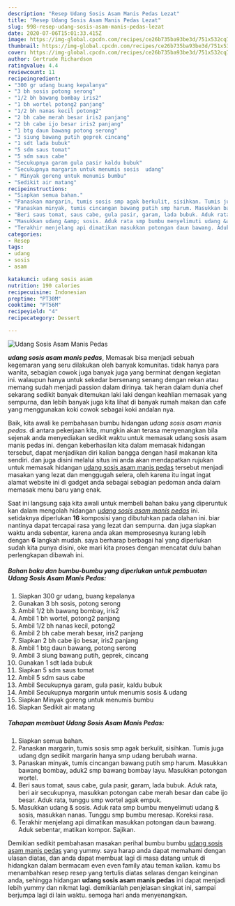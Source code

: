 ```yaml
---
description: "Resep Udang Sosis Asam Manis Pedas Lezat"
title: "Resep Udang Sosis Asam Manis Pedas Lezat"
slug: 998-resep-udang-sosis-asam-manis-pedas-lezat
date: 2020-07-06T15:01:33.415Z
image: https://img-global.cpcdn.com/recipes/ce26b735ba93be3d/751x532cq70/udang-sosis-asam-manis-pedas-foto-resep-utama.jpg
thumbnail: https://img-global.cpcdn.com/recipes/ce26b735ba93be3d/751x532cq70/udang-sosis-asam-manis-pedas-foto-resep-utama.jpg
cover: https://img-global.cpcdn.com/recipes/ce26b735ba93be3d/751x532cq70/udang-sosis-asam-manis-pedas-foto-resep-utama.jpg
author: Gertrude Richardson
ratingvalue: 4.4
reviewcount: 11
recipeingredient:
- "300 gr udang buang kepalanya"
- "3 bh sosis potong serong"
- "1/2 bh bawang bombay iris2"
- "1 bh wortel potong2 panjang"
- "1/2 bh nanas kecil potong2"
- "2 bh cabe merah besar iris2 panjang"
- "2 bh cabe ijo besar iris2 panjang"
- "1 btg daun bawang potong serong"
- "3 siung bawang putih geprek cincang"
- "1 sdt lada bubuk"
- "5 sdm saus tomat"
- "5 sdm saus cabe"
- "Secukupnya garam gula pasir kaldu bubuk"
- "Secukupnya margarin untuk menumis sosis  udang"
- " Minyak goreng untuk menumis bumbu"
- "Sedikit air matang"
recipeinstructions:
- "Siapkan semua bahan."
- "Panaskan margarin, tumis sosis smp agak berkulit, sisihkan. Tumis juga udang dgn sedikit margarin hanya smp udang berubah warna."
- "Panaskan minyak, tumis cincangan bawang putih smp harum. Masukkan bawang bombay, aduk2 smp bawang bombay layu. Masukkan potongan wortel."
- "Beri saus tomat, saus cabe, gula pasir, garam, lada bubuk. Aduk rata, beri air secukupnya, masukkan potongan cabe merah besar dan cabe ijo besar. Aduk rata, tunggu smp wortel agak empuk."
- "Masukkan udang &amp; sosis. Aduk rata smp bumbu menyelimuti udang &amp; sosis, masukkan nanas. Tunggu smp bumbu meresap. Koreksi rasa."
- "Terakhir menjelang api dimatikan masukkan potongan daun bawang. Aduk sebentar, matikan kompor. Sajikan."
categories:
- Resep
tags:
- udang
- sosis
- asam

katakunci: udang sosis asam 
nutrition: 190 calories
recipecuisine: Indonesian
preptime: "PT30M"
cooktime: "PT56M"
recipeyield: "4"
recipecategory: Dessert

---
```



![Udang Sosis Asam Manis Pedas](https://img-global.cpcdn.com/recipes/ce26b735ba93be3d/751x532cq70/udang-sosis-asam-manis-pedas-foto-resep-utama.jpg)

<b><i>udang sosis asam manis pedas</i></b>, Memasak bisa menjadi sebuah kegemaran yang seru dilakukan oleh banyak komunitas. tidak hanya para wanita, sebagian cowok juga banyak juga yang berminat dengan kegiatan ini. walaupun hanya untuk sekedar bersenang senang dengan rekan atau memang sudah menjadi passion dalam dirinya. tak heran dalam dunia chef sekarang sedikit banyak ditemukan laki laki dengan keahlian memasak yang sempurna, dan lebih banyak juga kita lihat di banyak rumah makan dan cafe yang menggunakan koki cowok sebagai koki andalan nya.



Baik, kita awali ke pembahasan bumbu hidangan <i>udang sosis asam manis pedas</i>. di antara pekerjaan kita, mungkin akan terasa menyenangkan bila sejenak anda menyediakan sedikit waktu untuk memasak udang sosis asam manis pedas ini. dengan keberhasilan kita dalam memasak hidangan tersebut, dapat menjadikan diri kalian bangga dengan hasil makanan kita sendiri. dan juga disini melalui situs ini anda akan mendapatkan rujukan untuk memasak hidangan <u>udang sosis asam manis pedas</u> tersebut menjadi masakan yang lezat dan menggugah selera, oleh karena itu ingat ingat alamat website ini di gadget anda sebagai sebagian pedoman anda dalam memasak menu baru yang enak.


Saat ini langsung saja kita awali untuk membeli bahan baku yang diperuntuk kan dalam mengolah hidangan <u><i>udang sosis asam manis pedas</i></u> ini. setidaknya diperlukan <b>16</b> komposisi yang dibutuhkan pada olahan ini. biar nantinya dapat tercapai rasa yang lezat dan sempurna. dan juga siapkan waktu anda sebentar, karena anda akan memprosesnya kurang lebih dengan <b>6</b> langkah mudah. saya berharap berbagai hal yang diperlukan sudah kita punya disini, oke mari kita proses dengan mencatat dulu bahan perlengkapan dibawah ini.

<!--inarticleads1-->

##### Bahan baku dan bumbu-bumbu yang diperlukan untuk pembuatan Udang Sosis Asam Manis Pedas:

1. Siapkan 300 gr udang, buang kepalanya
1. Gunakan 3 bh sosis, potong serong
1. Ambil 1/2 bh bawang bombay, iris2
1. Ambil 1 bh wortel, potong2 panjang
1. Ambil 1/2 bh nanas kecil, potong2
1. Ambil 2 bh cabe merah besar, iris2 panjang
1. Siapkan 2 bh cabe ijo besar, iris2 panjang
1. Ambil 1 btg daun bawang, potong serong
1. Ambil 3 siung bawang putih, geprek, cincang
1. Gunakan 1 sdt lada bubuk
1. Siapkan 5 sdm saus tomat
1. Ambil 5 sdm saus cabe
1. Ambil Secukupnya garam, gula pasir, kaldu bubuk
1. Ambil Secukupnya margarin untuk menumis sosis &amp; udang
1. Siapkan  Minyak goreng untuk menumis bumbu
1. Siapkan Sedikit air matang




<!--inarticleads2-->

##### Tahapan membuat Udang Sosis Asam Manis Pedas:

1. Siapkan semua bahan.
1. Panaskan margarin, tumis sosis smp agak berkulit, sisihkan. Tumis juga udang dgn sedikit margarin hanya smp udang berubah warna.
1. Panaskan minyak, tumis cincangan bawang putih smp harum. Masukkan bawang bombay, aduk2 smp bawang bombay layu. Masukkan potongan wortel.
1. Beri saus tomat, saus cabe, gula pasir, garam, lada bubuk. Aduk rata, beri air secukupnya, masukkan potongan cabe merah besar dan cabe ijo besar. Aduk rata, tunggu smp wortel agak empuk.
1. Masukkan udang &amp; sosis. Aduk rata smp bumbu menyelimuti udang &amp; sosis, masukkan nanas. Tunggu smp bumbu meresap. Koreksi rasa.
1. Terakhir menjelang api dimatikan masukkan potongan daun bawang. Aduk sebentar, matikan kompor. Sajikan.




Demikian sedikit pembahasan masakan perihal bumbu bumbu <u>udang sosis asam manis pedas</u> yang yummy. saya harap anda dapat memahami dengan ulasan diatas, dan anda dapat membuat lagi di masa datang untuk di hidangkan dalam bermacam even even family atau teman kalian. kamu bs menambahkan resep resep yang tertulis diatas selaras dengan keinginan anda, sehingga hidangan <b>udang sosis asam manis pedas</b> ini dapat menjadi lebih yummy dan nikmat lagi. demikianlah penjelasan singkat ini, sampai berjumpa lagi di lain waktu. semoga hari anda menyenangkan.
